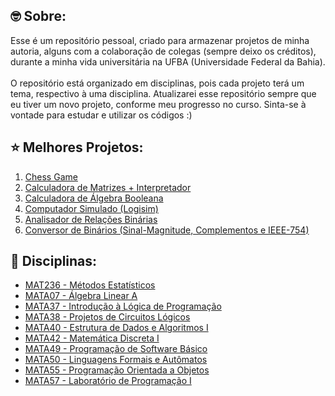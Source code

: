 ## :nerd_face: Sobre:
Esse é um repositório pessoal, criado para armazenar projetos de minha autoria, alguns com a colaboração de colegas (sempre deixo os créditos), durante a minha vida universitária na UFBA (Universidade Federal da Bahia).
<br/><br/>
O repositório está organizado em disciplinas, pois cada projeto terá um tema, respectivo à uma disciplina. Atualizarei esse
repositório sempre que eu tiver um novo projeto, conforme meu progresso no curso. Sinta-se à vontade para estudar e utilizar os códigos :)

## :star: Melhores Projetos:
1. [Chess Game](./MATA55%20-%20Programação%20Orientada%20a%20Objetos/Battle%20Chess%20Game)
2. [Calculadora de Matrizes + Interpretador](./MATA07%20-%20Álgebra%20Linear%20A/matrix_calculator)
3. [Calculadora de Álgebra Booleana](./MATA42%20-%20Matemática%20Discreta%20I/boolean_algebra_calculator)
4. [Computador Simulado (Logisim)](./MATA38%20-%20Projetos%20de%20Circuitos%20Lógicos/simulated_computer)
5. [Analisador de Relações Binárias](./MATA42%20-%20Matemática%20Discreta%20I/final_project)
6. [Conversor de Binários (Sinal-Magnitude, Complementos e IEEE-754)](./MATA38%20-%20Projetos%20de%20Circuitos%20Lógicos/binary_converter)


## :monocle_face: Disciplinas:
- [MAT236 - Métodos Estatísticos](./MAT236%20-%20Métodos%20Estatísticos)
- [MATA07 - Álgebra Linear A](./MATA07%20-%20Álgebra%20Linear%20A)
- [MATA37 - Introdução à Lógica de Programação](./MATA37%20-%20Introdu%C3%A7%C3%A3o%20%C3%A0%20L%C3%B3gica%20de%20Programa%C3%A7%C3%A3o)
- [MATA38 - Projetos de Circuitos Lógicos](./MATA38%20-%20Projetos%20de%20Circuitos%20L%C3%B3gicos)
- [MATA40 - Estrutura de Dados e Algoritmos I](./MATA40%20-%20Estrutura%20de%20Dados%20e%20Algoritmos%20I)
- [MATA42 - Matemática Discreta I](./MATA42%20-%20Matem%C3%A1tica%20Discreta%20I)
- [MATA49 - Programação de Software Básico](./MATA49%20-%20Programação%20de%20Software%20Básico)
- [MATA50 - Linguagens Formais e Autômatos](./MATA50%20-%20Linguagens%20Formais%20e%20Autômatos)
- [MATA55 - Programação Orientada a Objetos](./MATA55%20-%20Programação%20Orientada%20a%20Objetos)
- [MATA57 - Laboratório de Programação I](./MATA57%20-%20Laboratório%20de%20Programação%20I)
